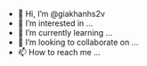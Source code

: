 - 👋 Hi, I’m @giakhanhs2v
- 👀 I’m interested in ...
- 🌱 I’m currently learning ...
- 💞️ I’m looking to collaborate on ...
- 📫 How to reach me ...

<!---
giakhanhs2v/giakhanhs2v is a ✨ special ✨ repository because its `README.md` (this file) appears on your GitHub profile.
You can click the Preview link to take a look at your changes.
--->
